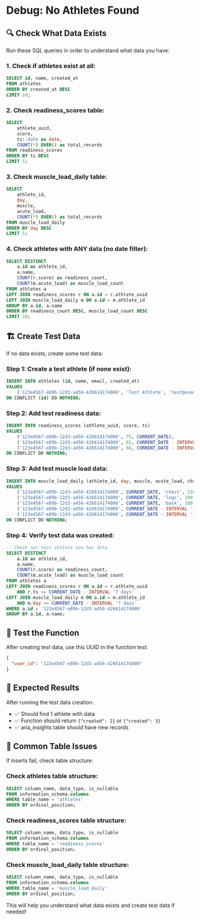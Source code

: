 # Debug: No Athletes Found

## 🔍 **Check What Data Exists**

Run these SQL queries in order to understand what data you have:

### **1. Check if athletes exist at all:**
```sql
SELECT id, name, created_at 
FROM athletes 
ORDER BY created_at DESC 
LIMIT 10;
```

### **2. Check readiness_scores table:**
```sql
SELECT 
    athlete_uuid, 
    score, 
    ts::date as date,
    COUNT(*) OVER() as total_records
FROM readiness_scores 
ORDER BY ts DESC 
LIMIT 5;
```

### **3. Check muscle_load_daily table:**
```sql
SELECT 
    athlete_id, 
    day, 
    muscle, 
    acute_load,
    COUNT(*) OVER() as total_records
FROM muscle_load_daily 
ORDER BY day DESC 
LIMIT 5;
```

### **4. Check athletes with ANY data (no date filter):**
```sql
SELECT DISTINCT 
    a.id as athlete_id,
    a.name,
    COUNT(r.score) as readiness_count,
    COUNT(m.acute_load) as muscle_load_count
FROM athletes a
LEFT JOIN readiness_scores r ON a.id = r.athlete_uuid 
LEFT JOIN muscle_load_daily m ON a.id = m.athlete_id 
GROUP BY a.id, a.name
ORDER BY readiness_count DESC, muscle_load_count DESC
LIMIT 10;
```

## 🏗️ **Create Test Data**

If no data exists, create some test data:

### **Step 1: Create a test athlete (if none exist):**
```sql
INSERT INTO athletes (id, name, email, created_at)
VALUES 
    ('123e4567-e89b-12d3-a456-426614174000', 'Test Athlete', 'test@example.com', NOW())
ON CONFLICT (id) DO NOTHING;
```

### **Step 2: Add test readiness data:**
```sql
INSERT INTO readiness_scores (athlete_uuid, score, ts)
VALUES 
    ('123e4567-e89b-12d3-a456-426614174000', 75, CURRENT_DATE),
    ('123e4567-e89b-12d3-a456-426614174000', 82, CURRENT_DATE - INTERVAL '1 day'),
    ('123e4567-e89b-12d3-a456-426614174000', 68, CURRENT_DATE - INTERVAL '2 days')
ON CONFLICT DO NOTHING;
```

### **Step 3: Add test muscle load data:**
```sql
INSERT INTO muscle_load_daily (athlete_id, day, muscle, acute_load, chronic_load, acwr)
VALUES 
    ('123e4567-e89b-12d3-a456-426614174000', CURRENT_DATE, 'chest', 150, 120, 1.25),
    ('123e4567-e89b-12d3-a456-426614174000', CURRENT_DATE, 'legs', 200, 180, 1.11),
    ('123e4567-e89b-12d3-a456-426614174000', CURRENT_DATE, 'back', 180, 160, 1.13),
    ('123e4567-e89b-12d3-a456-426614174000', CURRENT_DATE - INTERVAL '1 day', 'chest', 140, 118, 1.19),
    ('123e4567-e89b-12d3-a456-426614174000', CURRENT_DATE - INTERVAL '1 day', 'legs', 190, 175, 1.09)
ON CONFLICT DO NOTHING;
```

### **Step 4: Verify test data was created:**
```sql
-- Check our test athlete now has data
SELECT DISTINCT 
    a.id as athlete_id,
    a.name,
    COUNT(r.score) as readiness_count,
    COUNT(m.acute_load) as muscle_load_count
FROM athletes a
LEFT JOIN readiness_scores r ON a.id = r.athlete_uuid 
    AND r.ts >= CURRENT_DATE - INTERVAL '7 days'
LEFT JOIN muscle_load_daily m ON a.id = m.athlete_id 
    AND m.day >= CURRENT_DATE - INTERVAL '7 days'
WHERE a.id = '123e4567-e89b-12d3-a456-426614174000'
GROUP BY a.id, a.name;
```

## 🧪 **Test the Function**

After creating test data, use this UUID in the function test:
```json
{
  "user_id": "123e4567-e89b-12d3-a456-426614174000"
}
```

## 🎯 **Expected Results**

After running the test data creation:
- ✅ Should find 1 athlete with data
- ✅ Function should return `{"created": 2}` or `{"created": 3}`
- ✅ aria_insights table should have new records

## 🔧 **Common Table Issues**

If inserts fail, check table structure:

### **Check athletes table structure:**
```sql
SELECT column_name, data_type, is_nullable 
FROM information_schema.columns 
WHERE table_name = 'athletes' 
ORDER BY ordinal_position;
```

### **Check readiness_scores table structure:**
```sql
SELECT column_name, data_type, is_nullable 
FROM information_schema.columns 
WHERE table_name = 'readiness_scores' 
ORDER BY ordinal_position;
```

### **Check muscle_load_daily table structure:**
```sql
SELECT column_name, data_type, is_nullable 
FROM information_schema.columns 
WHERE table_name = 'muscle_load_daily' 
ORDER BY ordinal_position;
```

This will help you understand what data exists and create test data if needed!